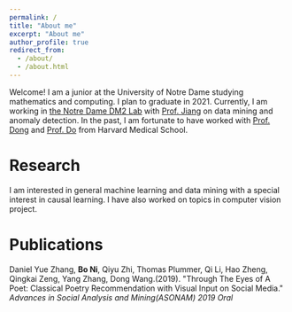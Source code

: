 ```yaml
---
permalink: /
title: "About me"
excerpt: "About me"
author_profile: true
redirect_from: 
  - /about/
  - /about.html
---
```


 Welcome! I am a junior at the University of Notre Dame studying mathematics and computing. I plan to graduate in 2021. Currently, I am working in [the Notre Dame DM2 Lab](http://www.meng-jiang.com/lab.html) with [Prof. Jiang](http://www.meng-jiang.com/) on data mining and anomaly detection. In the past, I am fortunate to have worked with [Prof. Dong](https://www3.nd.edu/~dwang5/) and [Prof. Do](https://scholar.harvard.edu/synho/home) from Harvard Medical School. 

Research
======
 I am interested in general machine learning and data mining with a special interest in causal learning. I have also worked on topics in computer vision project.

Publications
======
 Daniel Yue Zhang, **Bo Ni**, Qiyu Zhi, Thomas Plummer, Qi Li, Hao Zheng, Qingkai Zeng, Yang Zhang, Dong Wang.(2019). "Through The Eyes of A Poet: Classical Poetry Recommendation with Visual Input on Social Media." _Advances in Social Analysis and Mining(ASONAM) 2019 Oral_
